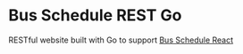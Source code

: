 # Bus Schedule REST Go
RESTful website built with Go to support [Bus Schedule React](https://github.com/fannyhasbi/bus-schedule-react)